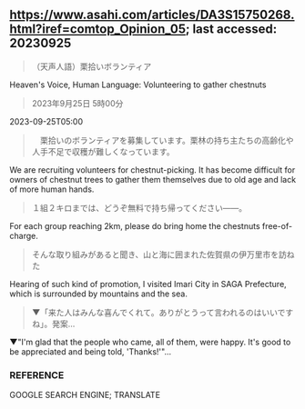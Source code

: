## https://www.asahi.com/articles/DA3S15750268.html?iref=comtop_Opinion_05; last accessed: 20230925

> （天声人語）栗拾いボランティア

Heaven's Voice, Human Language: Volunteering to gather chestnuts

> 2023年9月25日 5時00分

2023-09-25T05:00

>　栗拾いのボランティアを募集しています。栗林の持ち主たちの高齢化や人手不足で収穫が難しくなっています。

We are recruiting volunteers for chestnut-picking. It has become difficult for owners of chestnut trees to gather them themselves due to old age and lack of more human hands.

> １組２キロまでは、どうぞ無料で持ち帰ってください――。

For each group reaching 2km, please do bring home the chestnuts free-of-charge.

> そんな取り組みがあると聞き、山と海に囲まれた佐賀県の伊万里市を訪ねた

Hearing of such kind of promotion, I visited Imari City in SAGA Prefecture, which is surrounded by mountains and the sea. 

> ▼「来た人はみんな喜んでくれて。ありがとうって言われるのはいいですね」。発案…

▼"I'm glad that the people who came, all of them, were happy. It's good to be appreciated and being told, 'Thanks!'"...

### REFERENCE

GOOGLE SEARCH ENGINE; TRANSLATE

